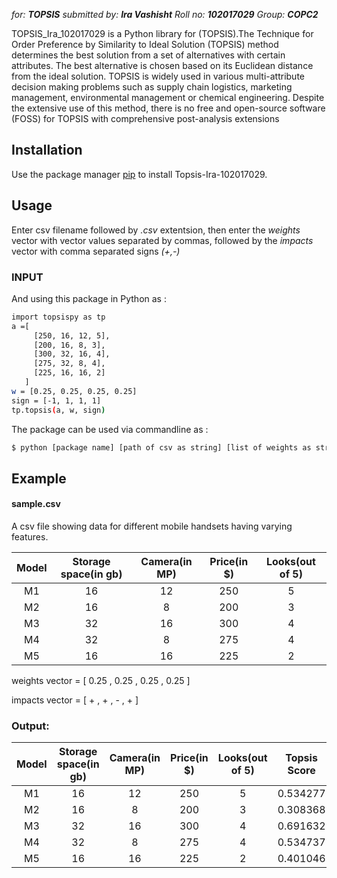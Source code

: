 
_for: **TOPSIS**_
_submitted by: **Ira Vashisht**_
_Roll no: **102017029**_
_Group: **COPC2**_


TOPSIS_Ira_102017029 is a Python library for (TOPSIS).The Technique for Order Preference by Similarity to Ideal Solution (TOPSIS) method determines the best solution from a set of alternatives with certain attributes. The best alternative is chosen based on its Euclidean distance from the ideal solution. TOPSIS is widely used in various multi-attribute decision making problems such as supply chain logistics, marketing management, environmental management or chemical engineering. Despite the extensive use of this method, there is no free and open-source software (FOSS) for TOPSIS with comprehensive post-analysis extensions

## Installation

Use the package manager [pip](https://pip.pypa.io/en/stable/) to install Topsis-Ira-102017029.



## Usage

Enter csv filename followed by _.csv_ extentsion, then enter the _weights_ vector with vector values separated by commas, followed by the _impacts_ vector with comma separated signs _(+,-)_

### INPUT
And using this package in Python as :

```bash
import topsispy as tp
a =[
     [250, 16, 12, 5],
     [200, 16, 8, 3],
     [300, 32, 16, 4],
     [275, 32, 8, 4],
     [225, 16, 16, 2]
   ]
w = [0.25, 0.25, 0.25, 0.25]
sign = [-1, 1, 1, 1]
tp.topsis(a, w, sign)
```

The package can be used via commandline as :
```bash
$ python [package name] [path of csv as string] [list of weights as string] [list of sign as string]
```
## Example

#### sample.csv

A csv file showing data for different mobile handsets having varying features.

| Model  | Storage space(in gb) | Camera(in MP)| Price(in $)  | Looks(out of 5) |
| :----: |:--------------------:|:------------:|:------------:|:---------------:|
| M1 | 16 | 12 | 250 | 5 |
| M2 | 16 | 8  | 200 | 3 |
| M3 | 32 | 16 | 300 | 4 |
| M4 | 32 | 8  | 275 | 4 |
| M5 | 16 | 16 | 225 | 2 |

weights vector = [ 0.25 , 0.25 , 0.25 , 0.25 ]

impacts vector = [ + , + , - , + ]


### Output:


| Model  | Storage space(in gb) | Camera(in MP)| Price(in $)  | Looks(out of 5) | Topsis Score | Rank |
| :----: |:--------------------:|:------------:|:------------:|:---------------:|:------------:|:-----:|
| M1 | 16 | 12 | 250 | 5 |  0.534277 | 3 |
| M2 | 16 | 8  | 200 | 3 |  0.308368 | 5 |
| M3 | 32 | 16 | 300 | 4 |  0.691632 | 1 |
| M4 | 32 | 8  | 275 | 4 |  0.534737 | 2 |
| M5 | 16 | 16 | 225 | 2 |  0.401046 | 4 |




